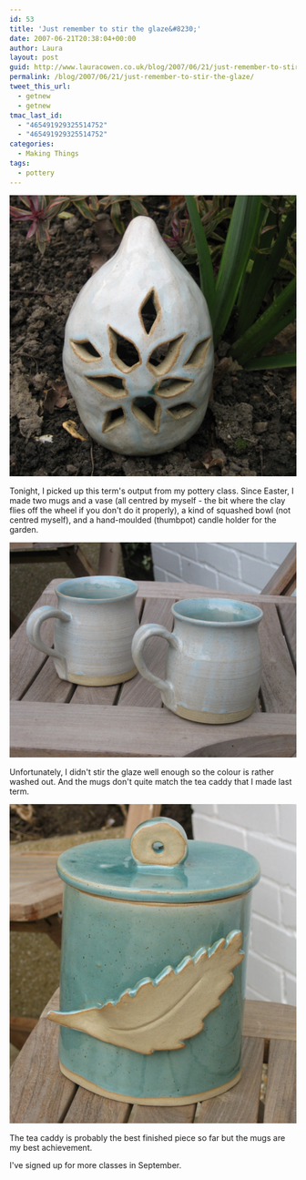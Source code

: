 ```yaml
---
id: 53
title: 'Just remember to stir the glaze&#8230;'
date: 2007-06-21T20:38:04+00:00
author: Laura
layout: post
guid: http://www.lauracowen.co.uk/blog/2007/06/21/just-remember-to-stir-the-glaze/
permalink: /blog/2007/06/21/just-remember-to-stir-the-glaze/
tweet_this_url:
  - getnew
  - getnew
tmac_last_id:
  - "465491929325514752"
  - "465491929325514752"
categories:
  - Making Things
tags:
  - pottery
---
```

![Candle holder for the garden.](/assets/2007-June-pottery-garden-candle-holder.png)
 
Tonight, I picked up this term's output from my pottery class. Since Easter, I made two mugs and a vase (all centred by myself - the bit where the clay flies off the wheel if you don't do it properly), a kind of squashed bowl (not centred myself), and a hand-moulded (thumbpot) candle holder for the garden.  

![Mugs.](/assets/2007-June-pottery-mugs.png)

Unfortunately, I didn't stir the glaze well enough so the colour is rather washed out. And the mugs don't quite match the tea caddy that I made last term.

![Tea caddy for work.](/assets/2007-June-pottery-tea-caddy.png)

The tea caddy is probably the best finished piece so far but the mugs are my best achievement.

I've signed up for more classes in September.
